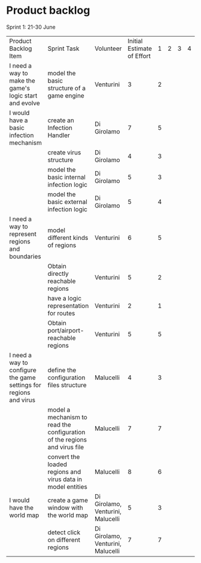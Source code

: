 # Product backlog

Sprint 1: 21-30 June

||||||||||
|------|-------|------|------|------|------|------|------|------|
|Product Backlog Item |Sprint Task |Volunteer | Initial Estimate of Effort | 1 | 2 | 3 | 4 | 5 |
|I need a way to make the game's logic start and evolve|model the basic structure of a game engine|Venturini|3|2|||||
|I would have a basic infection mechanism|create an Infection Handler|Di Girolamo|7|5|||||
||create virus structure|Di Girolamo|4|3|||||
||model the basic internal infection logic|Di Girolamo|5|3|||||
||model the basic external infection logic|Di Girolamo|5|4|||||
|I need a way to represent regions and boundaries|model different kinds of regions|Venturini|6|5|||||
||Obtain directly reachable regions|Venturini|5|2|||||
||have a logic representation for routes|Venturini|2|1|||||
||Obtain port/airport-reachable regions|Venturini|5|5|||||
|I need a way to configure the game settings for regions and virus|define the configuration files structure|Malucelli|4|3|||||
||model a mechanism to read the configuration of the regions and virus file|Malucelli|7|7|||||
||convert the loaded regions and virus data in model entities|Malucelli|8|6|||||
|I would have the world map|create a game window with the world map|Di Girolamo, Venturini, Malucelli|5|3|||||
||detect click on different regions|Di Girolamo, Venturini, Malucelli|7|7|||||
